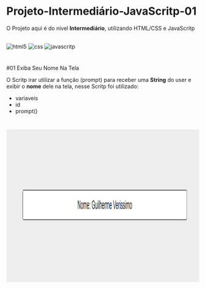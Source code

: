 # Projeto-Intermediário-JavaScritp-01
O Projeto aqui é do nível <b>Intermediário</b>, utilizando HTML/CSS e JavaScritp

<div style="display: inline-block;"><br>
    <img alt="html5" height="50" width="50" src="https://cdn.jsdelivr.net/gh/devicons/devicon/icons/html5/html5-original-wordmark.svg"/>
    <img alt="css" height="50" width="50" src="https://cdn.jsdelivr.net/gh/devicons/devicon/icons/css3/css3-original-wordmark.svg" />
    <img alt="javascritp" height="50" width="50" src="https://cdn.jsdelivr.net/gh/devicons/devicon/icons/javascript/javascript-original.svg" />          
</div>

#

#01 Exiba Seu Nome Na Tela

O Scritp irar utilizar a função (prompt) para receber uma <b>String</b> do user e exibir o <b>nome</b> dele na tela, nesse Scritp foi utilizado:

- variaveis
- id
- prompt()

#

<div style="display: inline-block;">
    <img src="image/captura.png" alt="" height="400" width="800">
</div>
